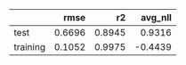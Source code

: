 |          |   rmse |     r2 |   avg_nll |
|:---------|-------:|-------:|----------:|
| test     | 0.6696 | 0.8945 |    0.9316 |
| training | 0.1052 | 0.9975 |   -0.4439 |